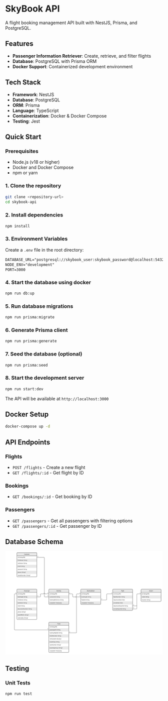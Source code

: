 # SkyBook API

A flight booking management API built with NestJS, Prisma, and PostgreSQL.

## Features

- **Passenger Information Retriever**: Create, retrieve, and filter flights
- **Database**: PostgreSQL with Prisma ORM
- **Docker Support**: Containerized development environment

## Tech Stack

- **Framework**: NestJS
- **Database**: PostgreSQL
- **ORM**: Prisma
- **Language**: TypeScript
- **Containerization**: Docker & Docker Compose
- **Testing**: Jest

## Quick Start

### Prerequisites

- Node.js (v18 or higher)
- Docker and Docker Compose
- npm or yarn

### 1. Clone the repository

```bash
git clone <repository-url>
cd skybook-api
```

### 2. Install dependencies

```bash
npm install
```

### 3. Environment Variables

Create a `.env` file in the root directory:

```env
DATABASE_URL="postgresql://skybook_user:skybook_password@localhost:5432/skybook"
NODE_ENV="development"
PORT=3000
```

### 4. Start the database using docker

```bash
npm run db:up
```

### 5. Run database migrations

```bash
npm run prisma:migrate
```

### 6. Generate Prisma client

```bash
npm run prisma:generate
```

### 7. Seed the database (optional)

```bash
npm run prisma:seed
```

### 8. Start the development server

```bash
npm run start:dev
```

The API will be available at `http://localhost:3000`

## Docker Setup

```bash
docker-compose up -d
```

## API Endpoints

### Flights

- `POST /flights` - Create a new flight
- `GET /flights/:id` - Get flight by ID

### Bookings

- `GET /bookings/:id` - Get booking by ID

### Passengers

- `GET /passengers` - Get all passengers with filtering options
- `GET /passengers/:id` - Get passenger by ID

## Database Schema

![Database Schema](./images/schema.jpg)

## Testing

### Unit Tests

```bash
npm run test
```
